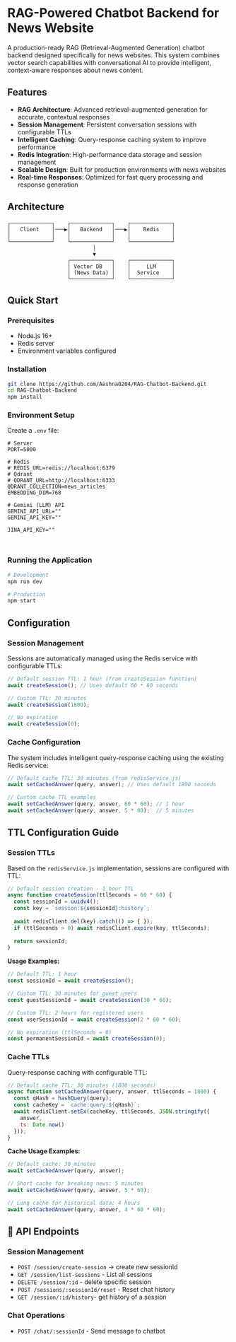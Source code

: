 # RAG-Powered Chatbot Backend for News Website

A production-ready RAG (Retrieval-Augmented Generation) chatbot backend designed specifically for news websites. This system combines vector search capabilities with conversational AI to provide intelligent, context-aware responses about news content.

##  Features

- **RAG Architecture**: Advanced retrieval-augmented generation for accurate, contextual responses
- **Session Management**: Persistent conversation sessions with configurable TTLs
- **Intelligent Caching**: Query-response caching system to improve performance
- **Redis Integration**: High-performance data storage and session management
- **Scalable Design**: Built for production environments with news websites
- **Real-time Responses**: Optimized for fast query processing and response generation

##  Architecture

```
┌─────────────┐    ┌─────────────┐    ┌─────────────┐
│   Client    │───▶│   Backend   │───▶│    Redis    │
│             │    │             │    │             │
└─────────────┘    └─────────────┘    └─────────────┘
                           │
                           ▼
                   ┌─────────────┐    ┌─────────────┐
                   │ Vector DB   │    │     LLM     │
                   │ (News Data) │    │  Service    │
                   └─────────────┘    └─────────────┘
```

##  Quick Start

### Prerequisites

- Node.js 16+ 
- Redis server
- Environment variables configured

### Installation

```bash
git clone https://github.com/Aeshna0204/RAG-Chatbot-Backend.git
cd RAG-Chatbot-Backend
npm install
```

### Environment Setup

Create a `.env` file:

```env
# Server
PORT=5000

# Redis
# REDIS_URL=redis://localhost:6379
# Qdrant
# QDRANT_URL=http://localhost:6333
QDRANT_COLLECTION=news_articles
EMBEDDING_DIM=768

# Gemini (LLM) API
GEMINI_API_URL=""
GEMINI_API_KEY=""

JINA_API_KEY=""



```

### Running the Application

```bash
# Development
npm run dev

# Production
npm start
```

## Configuration

### Session Management

Sessions are automatically managed using the Redis service with configurable TTLs:

```javascript
// Default session TTL: 1 hour (from createSession function)
await createSession(); // Uses default 60 * 60 seconds

// Custom TTL: 30 minutes
await createSession(1800);

// No expiration
await createSession(0);
```

### Cache Configuration

The system includes intelligent query-response caching using the existing Redis service:

```javascript
// Default cache TTL: 30 minutes (from redisService.js)
await setCachedAnswer(query, answer); // Uses default 1800 seconds

// Custom cache TTL examples
await setCachedAnswer(query, answer, 60 * 60); // 1 hour
await setCachedAnswer(query, answer, 5 * 60);  // 5 minutes
```

##  TTL Configuration Guide

### Session TTLs

Based on the `redisService.js` implementation, sessions are configured with TTL:

```javascript
// Default session creation - 1 hour TTL
async function createSession(ttlSeconds = 60 * 60) {
  const sessionId = uuidv4();
  const key = `session:${sessionId}:history`;
  
  await redisClient.del(key).catch(() => { });
  if (ttlSeconds > 0) await redisClient.expire(key, ttlSeconds);
  
  return sessionId;
}
```

**Usage Examples:**

```javascript
// Default TTL: 1 hour
const sessionId = await createSession();

// Custom TTL: 30 minutes for guest users
const guestSessionId = await createSession(30 * 60);

// Custom TTL: 2 hours for registered users  
const userSessionId = await createSession(2 * 60 * 60);

// No expiration (ttlSeconds = 0)
const permanentSessionId = await createSession(0);
```

### Cache TTLs

Query-response caching with configurable TTL:

```javascript
// Default cache TTL: 30 minutes (1800 seconds)
async function setCachedAnswer(query, answer, ttlSeconds = 1800) {
  const qHash = hashQuery(query);
  const cacheKey = `cache:query:${qHash}`;
  await redisClient.setEx(cacheKey, ttlSeconds, JSON.stringify({ 
    answer, 
    ts: Date.now() 
  }));
}
```

**Cache Usage Examples:**

```javascript
// Default cache: 30 minutes
await setCachedAnswer(query, answer);

// Short cache for breaking news: 5 minutes
await setCachedAnswer(query, answer, 5 * 60);

// Long cache for historical data: 4 hours
await setCachedAnswer(query, answer, 4 * 60 * 60);
```



## 🔌 API Endpoints

### Session Management
- `POST /session/create-session` -> create new sessionId
- `GET /session/list-sessions` - List all sessions
- `DELETE /session/:id` - delete specific session
- `POST /sessions/:sessionId/reset` - Reset chat history
- `GET /session/:id/history`- get history of a session

### Chat Operations
- `POST /chat/:sessionId` - Send message to chatbot




